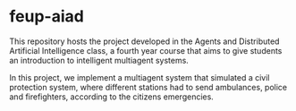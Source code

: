 # feup-aiad

This repository hosts the project developed in the Agents and Distributed Artificial Intelligence class, a fourth year course that aims to give students an introduction to intelligent multiagent systems.

In this project, we implement a multiagent system that simulated a civil protection system, where different stations had to send ambulances, police and firefighters, according to the citizens emergencies.

